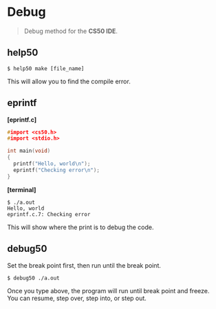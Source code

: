 # Debug
> Debug method for the **CS50 IDE**.
## help50
```
$ help50 make [file_name]
```
This will allow you to find the compile error.

## eprintf
**[eprintf.c]**
```cpp
#import <cs50.h>
#import <stdio.h>

int main(void)
{
  printf("Hello, world\n");
  eprintf("Checking error\n");
}
```
**[terminal]**
```
$ ./a.out
Hello, world
eprintf.c.7: Checking error
```
This will show where the print is to debug the code.

## debug50
Set the break point first, then run until the break point.
```
$ debug50 ./a.out
```
Once you type above, the program will run until break point and freeze.\
You can resume, step over, step into, or step out.

